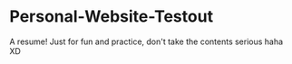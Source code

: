 # Personal-Website-Testout

A resume! Just for fun and practice, don't take the contents serious haha XD
